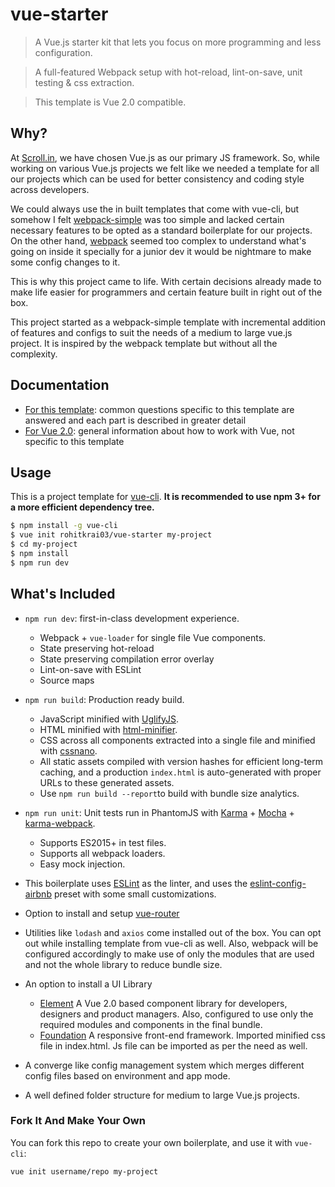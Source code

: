 # vue-starter

> A Vue.js starter kit that lets you focus on more programming and less configuration.

> A full-featured Webpack setup with hot-reload, lint-on-save, unit testing & css extraction.

> This template is Vue 2.0 compatible.


## Why? 

At [Scroll.in](https://scroll.in), we have chosen Vue.js as our primary JS framework. So, while working on various Vue.js projects we felt like we needed a template for all our projects which can be used for better consistency and coding style across developers.

We could always use the in built templates that come with vue-cli, but somehow I felt [webpack-simple](https://github.com/vuejs-templates/webpack-simple) was too simple and lacked certain necessary features to be opted as a standard boilerplate for our projects. On the other hand, [webpack](https://github.com/vuejs-templates/webpack-simple) seemed too complex to understand what's going on inside it specially for a junior dev it would be nightmare to make some config changes to it.

This is why this project came to life. With certain decisions already made to make life easier for programmers and certain feature built in right out of the box.

This project started as a webpack-simple template with incremental addition of features and configs to suit the needs of a medium to large vue.js project. It is inspired by the webpack template but without all the complexity.


## Documentation

- [For this template](http://arkpod.in/vue-starter): common questions specific to this template are answered and each part is described in greater detail
- [For Vue 2.0](http://vuejs.org/guide/): general information about how to work with Vue, not specific to this template

## Usage

This is a project template for [vue-cli](https://github.com/vuejs/vue-cli). **It is recommended to use npm 3+ for a more efficient dependency tree.**

``` bash
$ npm install -g vue-cli
$ vue init rohitkrai03/vue-starter my-project
$ cd my-project
$ npm install
$ npm run dev
```

## What's Included

- `npm run dev`: first-in-class development experience.
  - Webpack + `vue-loader` for single file Vue components.
  - State preserving hot-reload
  - State preserving compilation error overlay
  - Lint-on-save with ESLint
  - Source maps

- `npm run build`: Production ready build.
  - JavaScript minified with [UglifyJS](https://github.com/mishoo/UglifyJS2).
  - HTML minified with [html-minifier](https://github.com/kangax/html-minifier).
  - CSS across all components extracted into a single file and minified with [cssnano](https://github.com/ben-eb/cssnano).
  - All static assets compiled with version hashes for efficient long-term caching, and a production `index.html` is auto-generated with proper URLs to these generated assets.
  - Use `npm run build --report`to build with bundle size analytics.

- `npm run unit`: Unit tests run in PhantomJS with [Karma](http://karma-runner.github.io/0.13/index.html) + [Mocha](http://mochajs.org/) + [karma-webpack](https://github.com/webpack/karma-webpack).
  - Supports ES2015+ in test files.
  - Supports all webpack loaders.
  - Easy mock injection.

- This boilerplate uses [ESLint](http://eslint.org/) as the linter, and uses the [eslint-config-airbnb](https://github.com/airbnb/javascript/tree/master/packages/eslint-config-airbnb) preset with some small customizations.

- Option to install and setup [vue-router](https://github.com/vuejs/vue-router)

- Utilities like `lodash` and `axios` come installed out of the box. You can opt out while installing template from vue-cli as well. Also, webpack will be configured accordingly to make use of only the modules that are used and not the whole library to reduce bundle size.

- An option to install a UI Library
  - [Element](http://element.eleme.io/#/en-US) A Vue 2.0 based component library for developers, designers and product managers. Also, configured to use only the required modules and components in the final bundle.
  - [Foundation](http://foundation.zurb.com/) A responsive front-end framework. Imported minified css file in index.html. Js file can be imported as per the need as well.

- A converge like config management system which merges different config files based on environment and app mode.

- A well defined folder structure for medium to large Vue.js projects.


### Fork It And Make Your Own

You can fork this repo to create your own boilerplate, and use it with `vue-cli`:

``` bash
vue init username/repo my-project
```

